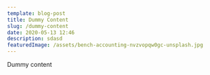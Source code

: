```yaml
---
template: blog-post
title: Dummy Content
slug: /dummy-content
date: 2020-05-13 12:46
description: sdasd
featuredImage: /assets/bench-accounting-nvzvopqw0gc-unsplash.jpg
---
```

Dummy content
